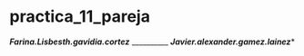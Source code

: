 # practica_11_pareja
*****Farina.Lisbesth.gavidia.cortez***** __________ *****Javier.alexander.gamez.lainez******
